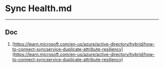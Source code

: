 # Sync Health.md

---

## Doc
1. [https://learn.microsoft.com/en-us/azure/active-directory/hybrid/how-to-connect-syncservice-duplicate-attribute-resiliency](https://learn.microsoft.com/en-us/azure/active-directory/hybrid/how-to-connect-syncservice-duplicate-attribute-resiliency)
